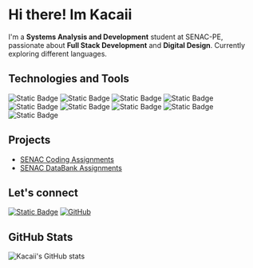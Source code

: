 # Hi there! Im Kacaii

I'm a **Systems Analysis and Development** student at SENAC-PE, passionate about
**Full Stack Development** and **Digital Design**.
Currently exploring different languages.

## Technologies and Tools

![Static Badge](https://img.shields.io/badge/Deno-70FFAF?logo=deno&logoColor=black)
![Static Badge](https://img.shields.io/badge/Excalidraw-6965DB?logo=excalidraw&logoColor=white)
![Static Badge](https://img.shields.io/badge/Git-F05032?logo=git&logoColor=white)
![Static Badge](https://img.shields.io/badge/Golang-%2300ADD8?logo=go&logoColor=white)
![Static Badge](https://img.shields.io/badge/Linux-FCC624?logo=linux&logoColor=black)
![Static Badge](https://img.shields.io/badge/Neovim-0f191f?logo=neovim&logoColor=#57A143)
![Static Badge](https://img.shields.io/badge/SQLite-003B57?logo=sqlite&logoColor=white)
![Static Badge](https://img.shields.io/badge/Typescript-3178C6?logo=typescript&logoColor=white)
![Static Badge](https://img.shields.io/badge/Zig-111111?logo=Zig&logoColor=F7A41D)

## Projects

- [SENAC Coding Assignments](https://github.com/Kacaii/senac-coding-01)
- [SENAC DataBank Assignments](https://github.com/Kacaii/senac-databank-01)

## Let's connect

[![Static Badge](https://img.shields.io/badge/LinkedIn-0a66c2?logo=linkedin&logoColor=white)](https://www.linkedin.com/in/pedro-ayres-307353189/)
[![GitHub](https://img.shields.io/badge/GitHub-181717?logo=github&logoColor=white)](https://github.com/Kacaii)

## GitHub Stats

![ Kacaii's GitHub stats](https://github-readme-stats.vercel.app/api?username=kacaii&show_icons=true&theme=catppuccin_mocha)

